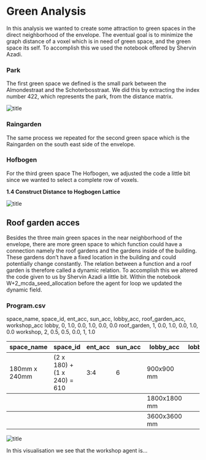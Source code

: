 # Green Analysis

In this analysis we wanted to create some attraction to green spaces in the direct neighborhood of the envelope. The eventual goal is to minimize the graph distance of a voxel which is in need of green space, and the green space its self. To accomplish this we used the notebook offered by Shervin Azadi.

### Park
The first green space we defined is the small park between the Almondestraat and the Schoterbosstraat. We did this by extracting the index number 422, which represents the park, from the distance matrix.

![title](../../img/Park.png)

### Raingarden
The same process we repeated for the second green space which is the Raingarden on the south east side of the envelope.


### Hofbogen
For the third green space The Hofbogen, we adjusted the code a little bit since we wanted to select a complete row of voxels.


**1.4 Construct Distance to Hogbogen Lattice**


![title](../img/Hofbogen.png)

## Roof garden acces

Besides the three main green spaces in the near neighborhood of the envelope, there are more green space to which function could have a connection namely the roof gardens and the gardens inside of the building. These gardens don’t have a fixed location in the building and could potentially change constantly. The relation between a function and a roof garden is therefore called a dynamic relation. 
To accomplish this we altered the code given to us by Shervin Azadi a little bit. Within the notebook W+2_mcda_seed_allocation before the agent for loop we updated the dynamic field.

### Program.csv

space_name, space_id, ent_acc, sun_acc, lobby_acc, roof_garden_acc,  workshop_acc
lobby, 0, 1.0, 0.0, 1.0, 0.0, 0.0
roof_garden, 1, 0.0, 1.0, 0.0, 1.0, 0.0
workshop, 2, 0.5, 0.5, 0.0, 1, 1.0

<table><thead><tr class="header"><th>space_name</th><th>space_id</th><th>ent_acc</th><th>sun_acc</th><th>lobby_acc</th><th>lobby_acc</th><th>lobby_acc

</th></tr></thead><tbody><tr class="odd"><td>180mm x 240mm</td><td>(2 x 180) + (1 x 240) = 610</td><td>3:4</td><td>6</td><td>900x900 mm
</th></tr></thead><tbody><tr class="odd"><td></td><td></td><td></td><td></td><td>1800x1800 mm
</th></tr></thead><tbody><tr class="odd"><td></td><td></td><td></td><td></td><td>3600x3600 mm</td></tr><tr></tbody></table>


![title](../img/W+2_mcda_seed_allocation_atraction.PNG)

In this visualisation we see that the workshop agent is...